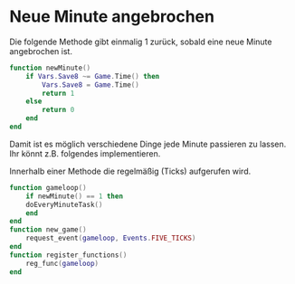 # Neue Minute angebrochen

Die folgende Methode gibt einmalig 1 zurück, sobald eine neue Minute angebrochen ist.

```lua
function newMinute()
	if Vars.Save8 ~= Game.Time() then
		Vars.Save8 = Game.Time()
		return 1
	else
		return 0
	end
end
```

Damit ist es möglich verschiedene Dinge jede Minute passieren zu lassen. Ihr könnt z.B. folgendes implementieren.



Innerhalb einer Methode die regelmäßig (Ticks) aufgerufen wird.

```lua
function gameloop()
    if newMinute() == 1 then
	doEveryMinuteTask() 
    end
end
function new_game()
	request_event(gameloop, Events.FIVE_TICKS)
end
function register_functions()
	reg_func(gameloop)
end
```
